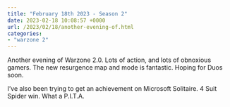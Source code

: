 ```yaml
---
title: "February 18th 2023 - Season 2"
date: 2023-02-18 10:08:57 +0000
url: /2023/02/18/another-evening-of.html
categories:
- "warzone 2"
---
```

Another evening of Warzone 2.0. Lots of action, and lots of obnoxious gamers.  The new resurgence map and mode is fantastic. Hoping for Duos soon. 

I’ve also been trying to get an achievement on Microsoft Solitaire. 4 Suit Spider win. What a P.I.T.A.  